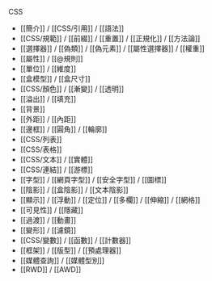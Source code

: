 CSS
- [[簡介]] / [[CSS/引用]] / [[語法]]
- [[CSS/規範]] / [[前綴]] / [[重置]] / [[正規化]] / [[方法論]]
- [[選擇器]] / [[偽類]] / [[偽元素]] / [[屬性選擇器]] / [[權重]]
- [[屬性]] / [[@規則]]
- [[單位]] / [[維度]]
- [[盒模型]] / [[盒尺寸]]
- [[CSS/顏色]] / [[漸變]] / [[透明]]
- [[溢出]] / [[填充]]
- [[背景]]
- [[外距]] / [[內距]]
- [[邊框]] / [[圓角]] / [[輪廓]]
- [[CSS/列表]]
- [[CSS/表格]]
- [[CSS/文本]] / [[實體]]
- [[CSS/連結]] / [[游標]]
- [[字型]] / [[網頁字型]] / [[安全字型]] / [[圖標]]
- [[陰影]] / [[盒陰影]] / [[文本陰影]]
- [[顯示]] / [[浮動]] / [[定位]] / [[多欄]] / [[伸縮]] / [[網格]]
- [[可見性]] / [[隱藏]]
- [[過渡]] / [[動畫]]
- [[變形]] / [[濾鏡]]
- [[CSS/變數]] / [[函數]] / [[計數器]]
- [[框架]] / [[版型]] / [[預處理器]]
- [[媒體查詢]] / [[媒體型別]]
- [[RWD]] / [[AWD]]